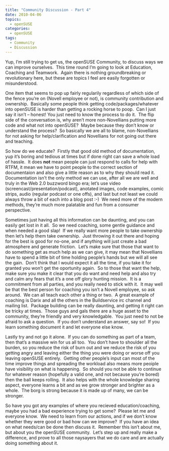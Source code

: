 ```yaml
---
title: "Community Discussion - Part 4"
date: 2010-04-06
topics:
  - openSUSE
categories:
  - openSUSE
tags:
  - Community
  - Discussion
---
```

Yup, I’m still trying to get us, the openSUSE Community, to discuss ways we can improve ourselves.  This time round I’m going to look at Education, Coaching and Teamwork.  Again there is nothing groundbreaking or revolutionary here, but these are topics I feel are easily forgotten or misunderstood.

One item that seems to pop up fairly regularily regardless of which side of the fence you’re on (Novell employee or not), is community contribution and ownership.  Basically some people think getting code/packages/whatever into openSUSE is harder than getting a rocking horse to poop.  Can I just say it isn’t – honest! You just need to know the process to do it.  The flip side of the conversation is, why aren’t more non-Novellians putting more code and what not into openSUSE?  Maybe because they don’t know or understand the process?  So basically we are all to blame, non-Novellians for not asking for help/clarification and Novellians for not going out there and teaching.

So how do we educate?  Firstly that good old method of documentation, yup it’s boring and tedious at times but if done right can save a whole load of hassle.  It does **not** mean people can just respond to calls for help with RTFM, it mean we have to point people to the correct section of documentaion and also give a little reason as to why they should read it.  Documentation isn’t the only method we can use, after all we are well and truly in the Web 2.0 buzzword bingo era; let’s use video (screencast/presentation/podcast), anotated images, code examples, comic strips, audio (regular podcast or one offs), and last but not least we could always throw a bit of each into a blog post :-)  We need more of the modern methods, they’re much more palatable and fun from a consumer perspective.

Sometimes just having all this information can be daunting, and you can easily get lost in it all.  So we need coaching, some gentle guidance and when needed a good slap!  If we really want more people to take ownership then let’s help them take ownership.  Just throwing it out there and hoping for the best is good for no-one, and if anything will just create a bad atmosphere and generate friction.  Let’s make sure that those that want to do something get as much help as we can give, it may mean that Novellians have to spend a little bit of time holding people’s hands but we will all see the gain.  Don’t think that I would expect it all the time, if you take it for granted you won’t get the oportunity again.  So to those that want the help, make sure you make it clear that you do want and need help and also try and calm any fears that it’s a one off glory hunting mission.  It is a commitment from all parties, and you really need to stick with it.  It may well be that the best person for coaching you isn’t a Novell employee, so ask around.  We can all teach each other a thing or two.  A great example of coaching is Darix and all the others in the Buildservice irc channel and mailing list.  Package building can be really daunting, and getting it right can be tricky at times.  Those guys and gals there are a huge asset to the community, they’re friendly and very knowledgable.  You just need to not be afraid to ask a question.  If you don’t understand an answer, say so!  If you learn something document it and let everyone else know.

Lastly try and not go it alone.  If you can do something as part of a team, then that’s a massive win for us all too.  You don’t have to shoulder all the burden, so you reduce the risk of burn out and we reduce the risk of you getting angry and leaving either the thing you were doing or worse off you leaving openSUSE entirely.  Getting other people’s input can most of the time improve things and spreading the workload also means more peoiple have visibility on what is happening.  So should you not be able to continue for whatever reason (hopefully a valid one, and not because you’re bored) then the ball keeps rolling.  It also helps with the whole knowledge sharing aspect, everyone learns a bit and as we grow stronger and brighter as a whole.  The borg is strong because it is made up of many, we can be stronger.

So have you got any examples of where you recieved education/coaching, maybe you had a bad experience trying to get some?  Please let me and everyone know.  We need to learn from our actions, and if we don’t know whether they were good or bad how can we improve?  If you have an idea on what needs/can be done then discuss it.  Remember this isn’t about me, but about you the openSUSE community.  Let’s step up and really make a difference, and prove to all those naysayers that we do care and are actually doing something about it.

